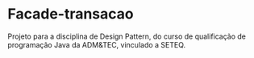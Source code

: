 # Facade-transacao
Projeto para a disciplina de Design Pattern, do curso de qualificação de programação Java da ADM&TEC, vinculado a SETEQ.
